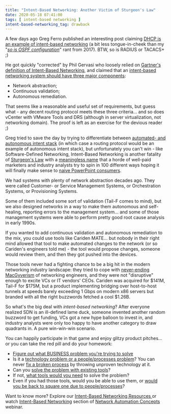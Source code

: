 ```yaml
---
title: "Intent-Based Networking: Another Victim of Sturgeon's Law"
date: 2020-05-18 07:41:00
tags: [ intent-based networking ]
intent-based-networking_tag: drawback
---
```

A few days ago Greg Ferro published an interesting post claiming [DHCP is an example of intent-based networking](https://etherealmind.com/was-dhcp-the-first-intent-networking-feature/) (a bit less tongue-in-cheek than my "_[so is OSPF configuration](/2017/09/intent-based-hype.html)_" rant from 2017). BTW, so is RADIUS or TACACS+ ;)

He got quickly "corrected" by Phil Gervasi who loosely relied on [Gartner's definition of Intent-Based Networking](https://blogs.gartner.com/andrew-lerner/2017/02/07/intent-based-networking/), and claimed that an [intent-based networking system should have three major components](https://networkphil.com/2020/05/12/blog-response-dhcp-is-not-intent-based-networking/):
<!--more-->
* Network abstraction;
* Continuous validation;
* Autonomous remediation.

That seems like a reasonable and useful set of requirements, but guess what - any decent routing protocol meets these three criteria... and so does vCenter with VMware Tools and DRS (although in server virtualization, not networking domain). The proof is left as an exercise for the devious reader ;) 

Greg tried to save the day by trying to differentiate between [automated- and autonomous intent stack](https://networkphil.com/2020/05/12/blog-response-dhcp-is-not-intent-based-networking/) (in which case a routing protocol would be an example of autonomous intent stack), but unfortunately you can't win - like Software-Defined Networking, Intent-Based Networking is another fatality of [Sturgeon's Law](https://en.wikipedia.org/wiki/Sturgeon%27s_law) with a [meaningless name](/2018/06/what-is-intent-based-networking.html) that a horde of well-paid marketers and industry analysts try to spin in 100 different ways hoping it will finally make sense to [naive PowerPoint consumers](/2011/09/long-distance-irf-fabric-works-best-in.html).

We had systems with plenty of network abstraction decades ago. They were called Customer- or Service Management Systems, or Orchestration Systems, or Provisioning Systems.

Some of them included some sort of validation (Tail-F comes to mind), but we also designed networks in a way to make them autonomous and self-healing, reporting errors to the management system... and some of those management systems were able to perform pretty good root cause analysis in early 1990s.

If you wanted to add continuous validation and autonomous remediation to the mix, you could use tools like Cariden MATE... but nobody in their right mind allowed that tool to make automated changes to the network (or so Cariden's engineers told me) - the tool would propose changes, someone would review them, and then they got pushed into the devices.

Those tools never had a fighting chance to be a big hit in the modern networking industry landscape: they tried to cope with [never-ending MacGyverism](/2013/08/temper-your-macgyver-streak.html) of networking engineers, and they were not "disruptive" enough to excite VCs or IT vendors' CEOs. Cariden was acquired for $141M, Tail-F for $175M, but a product implementing bridging over host-to-host tunnels at speeds barely exceeding 1 Gbps on modern x86 servers but branded with all the right buzzwords fetched a cool $1.26B.

So what's the big deal with _intent-based networking_? After everyone realized SDN is an ill-defined lame duck, someone invented another random buzzword to get funding, VCs got a new hype balloon to invest in, and industry analysts were only too happy to have another category to draw quadrants in. A pure win-win-win scenario.

You can happily participate in that game and enjoy glitzy product pitches... or you can take the red pill and do your homework:

* [Figure out what BUSINESS problem you're trying to solve](https://blog.ipspace.net/2019/12/figure-out-what-problem-youre-trying-to.html)
* Is it a [technology problem or a people/processes problem](https://blog.ipspace.net/2017/10/are-you-solving-right-problem.html)? You can never [fix a broken process](https://blog.ipspace.net/2014/09/youve-been-doing-same-thing-for-last-20.html) by throwing unproven technology at it.
* Can you [solve the problem with existing tools](https://blog.ipspace.net/2014/03/network-automation-just-do-it.html)?
* If not, [what tools would you need](https://blog.ipspace.net/2019/01/network-automations-is-more-than-just.html) to solve the problem?
* Even if you had those tools, would you be able to use them, or [would you be back to square one due to people/processes](https://blog.ipspace.net/2013/11/typical-enterprise-application.html)?

Want to know more? Explore our [Intent-Based Networking Resources ](/tag/intent-based-networking.html) or watch [Intent-Based Networking](https://my.ipspace.net/bin/list?id=AutConcepts#INTENT) section of [Network Automation Concepts](https://www.ipspace.net/Network_Automation_Concepts) webinar.
